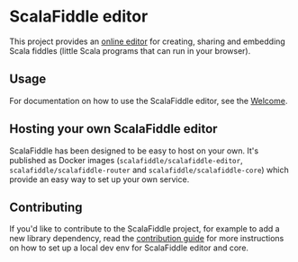 # ScalaFiddle editor

This project provides an [online editor](https://scalafiddle.io) for creating, sharing and embedding Scala fiddles (little Scala programs that can run in your
browser).

## Usage

For documentation on how to use the ScalaFiddle editor, see the [Welcome](docs/Welcome-src.md).

## Hosting your own ScalaFiddle editor

ScalaFiddle has been designed to be easy to host on your own. It's published as Docker images (`scalafiddle/scalafiddle-editor`,
`scalafiddle/scalafiddle-router` and `scalafiddle/scalafiddle-core`) which provide an easy way to set up your own service.

## Contributing

If you'd like to contribute to the ScalaFiddle project, for example to add a new library dependency, read the [contribution guide](CONTRIBUTING.md) 
for more instructions on how to set up a local dev env for ScalaFiddle editor and core.
